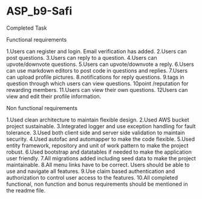 # ASP_b9-Safi
Completed Task

Functional requirements


1.Users can register and login. Email verification has added.
2.Users can post questions.
3.Users can reply to a question.
4.Users can upvote/downvote questions.
5.Users can upvote/downvote a reply.
6.Users can use markdown editors to post code in questions and replies.
7.Users can upload profile pictures.
8.notifications for reply questions.
9.tags in question through which users can view questions.
10point /reputation for rewarding members.
11.Users can view their own questions.
12Users can view and edit their profile information.

Non functional requirements

1.Used clean architecture to maintain flexible design.
2.Used AWS bucket  project sustainable.
3.Integrated logger and use exception handling for fault tolerance. 
3.Used both client side and server side validation to maintain security.
4.Used autofac and automapper to make the code flexible.
5.Used entity framework, repository and unit of work pattern to make the project robust. 
6.Used bootstrap and datatables if needed to make the application user friendly.
7.All migrations  added including seed data to make the project maintainable. 
8.All menu links have to be correct. Users should be able to use and navigate all features. 
9.Use claim based authentication and authorization to control user access to the features. 
10.All completed functional, non function and bonus requirements should be mentioned in the readme file. 
